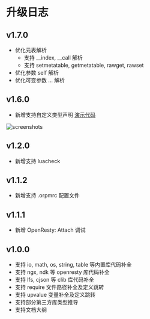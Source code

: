 # 升级日志

## v1.7.0

* 优化元表解析
    * 支持 __index, __call 解析
    * 支持 setmetatable, getmetatable, rawget, rawset
* 优化参数 self 解析
* 优化可变参数 ... 解析

## v1.6.0

* 新增支持自定义类型声明 [演示代码](https://raw.githubusercontent.com/killsen/openresty-appx/main/nginx/testing/typed.lua)

![screenshots](https://raw.githubusercontent.com/killsen/openresty-vsce/master/images/typed.png)

## v1.2.0

* 新增支持 luacheck

## v1.1.2

* 新增支持 .orpmrc 配置文件

## v1.1.1

* 新增 OpenResty: Attach 调试

## v1.0.0

* 支持 io, math, os, string, table 等内置库代码补全
* 支持 ngx, ndk 等 openresty 库代码补全
* 支持 lfs, cjson 等 clib 库代码补全
* 支持 require 文件路径补全及定义跳转
* 支持 upvalue 变量补全及定义跳转
* 支持部分第三方库类型推导
* 支持文档大纲
